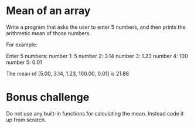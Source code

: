 # Mean of an array 
Write a program that asks the user to enter 5 numbers, and then prints the arithmetic mean of those numbers.

For example:

Enter 5 numbers:
number 1: 5
number 2: 3.14
number 3: 1.23
number 4: 100
number 5: 0.01

The mean of [5.00, 3.14, 1.23, 100.00, 0.01] is 21.88

# Bonus challenge
Do not use any built-in functions for calculating the mean. Instead code it up from scratch.
